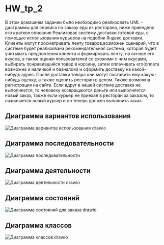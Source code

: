 # HW_tp_2

В этом домашнем задании было необходимо реализовать UML - диаграммы для сервиса по заказу еды из ресторана, ниже приведено его краткое описание
Реализовал систему доставки готовой еды, с помощью использования курьеров на подобии Яндекс доставки. Клиенты могут просматривать ленту товаров,возможен сценарий, что в системе будет реализована рекомендательная система, которая будет учитывать предпочтения клиента и формировать ленту, на основе его вкусов, а также оценки пользователей со схожими с ним вкусами, выбирать понравившийся товар в корзину, затем оплачивать его(оплата возможна и наличкой и безналом) и оформить доставку на какой-нибудь адрес. После доставки товара они могут поставить ему какую-нибудь оценку, а также оценить ресторан в целом. Также возможна регистрация на сайте. Если вдруг в нашей системе доставка не выполняется, то человеку возвращаются деньги или выполняется новый заказ, также если курьер не приехал в ресторан за заказом, то назначается новый курьер и он теперь должен выполнить заказ.
## Диаграмма вариантов использования
![Диаграмма вариантов использования  drawio](https://github.com/Haslan2806/HW_tp_2/assets/101192273/9ed20762-0155-4624-9c4e-9318b55586be)
## Диаграмма последовательности
![Диаграмма последовательности](https://github.com/Haslan2806/HW_tp_2/assets/101192273/480e4fd3-d7f9-40eb-9930-0f6b94dc1439)
## Диаграмма деятельности
![Диаграмма деятельности drawio](https://github.com/Haslan2806/HW_tp_2/assets/101192273/54234770-83ff-4555-9eb9-8fd2a0809f0c)
## Диаграмма состояний
![Диаграмма состояний для заказа drawio](https://github.com/Haslan2806/HW_tp_2/assets/101192273/42598eea-f0a5-474e-8844-fabbee57ca45)
## Диаграмма классов
![Диаграмма классов drawio](https://github.com/Haslan2806/HW_tp_2/assets/101192273/f2fdfd57-5d66-403f-bfac-5431bae2df6f)
